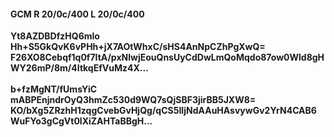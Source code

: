 #### GCM R 20/0c/400 L 20/0c/400
**Yt8AZDBDfzHQ6mlo**<br/>**Hh+S5GkQvK6vPHh+jX7AOtWhxC/sHS4AnNpCZhPgXwQ=**<br/>**F26XO8Cebqf1q0f7ItA/pxNlwjEouQnsUyCdDwLmQoMqdo87ow0Wld8gHWY26mP/8m/4ItkqEfVuMz4X...**<br/><br/>
**b+fzMgNT/fUmsYiC**<br/>**mABPEnjndrOyQ3hmZc530d9WQ7sQjSBF3jirBB5JXW8=**<br/>**KO/bXg5ZRzhH1zqgCvebGvHjQg/qCS5IIjNdAAuHAsvywGv2YrN4CAB6WuFYo3gCgVt0lXiZAHTaBBgH...**